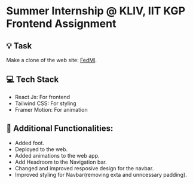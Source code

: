 # Summer Internship @ KLIV, IIT KGP Frontend Assignment

## 💡 Task

Make a clone of the web site: [FedMl](https://fedml.ai/).

## 💻 Tech Stack

- React Js: For frontend
- Tailwind CSS: For styling
- Framer Motion: For animation

## 📖 Additional Functionalities:

- Added foot.
- Deployed to the web.
- Added animations to the web app.
- Add Headroom to the Navigation bar.
- Changed and improved resposive design for the navbar.
- Improved styling for Navbar(removing exta and unncessary padding).
